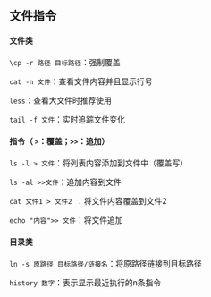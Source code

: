 ##  文件指令

#### 文件类

`\cp -r 路径 目标路径`：强制覆盖

`cat -n 文件`：查看文件内容并且显示行号

`less`：查看大文件时推荐使用

`tail -f 文件`：实时追踪文件变化



#### 指令（ `>`：覆盖；`>>`：追加）

`ls -l > 文件`：将列表内容添加到文件中（覆盖写）

`ls -al >>文件`：追加内容到文件

`cat 文件1 > 文件2 `：将文件内容覆盖到文件2

`echo "内容">> 文件`：将文件追加



#### 目录类

`ln -s 原路径 目标路径/链接名`：将原路径链接到目标路径

`history 数字`：表示显示最近执行的n条指令

